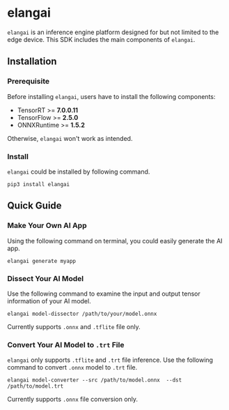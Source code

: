 # elangai

`elangai` is an inference engine platform designed for but not limited to the edge device. This SDK includes the main components of `elangai`.


## Installation


### Prerequisite

Before installing `elangai`, users have to install the following components:

* TensorRT >= **7.0.0.11**
* TensorFlow >= **2.5.0**
* ONNXRuntime >= **1.5.2**

Otherwise, `elangai` won't work as intended.


### Install

`elangai` could be installed by following command.

    pip3 install elangai


## Quick Guide


### Make Your Own AI App

Using the following command on terminal, you could easily generate the AI app.

    elangai generate myapp


### Dissect Your AI Model

Use the following command to examine the input and output tensor information of your AI model.

    elangai model-dissector /path/to/your/model.onnx


Currently supports `.onnx` and `.tflite` file only.


### Convert Your AI Model to `.trt` File

`elangai` only supports `.tflite` and `.trt` file inference. Use the following command to convert `.onnx` model to `.trt` file.

    elangai model-converter --src /path/to/model.onnx  --dst /path/to/model.trt


Currently supports `.onnx` file conversion only.
